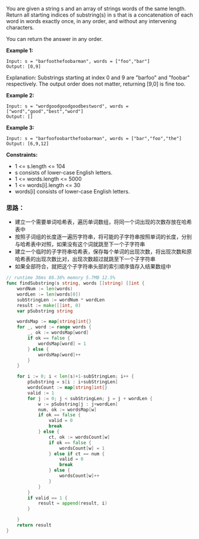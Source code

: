 You are given a string s and an array of strings words of the same length. Return all starting indices of substring(s) in s that is a concatenation of each word in words exactly once, in any order, and without any intervening characters.

You can return the answer in any order.

 

**Example 1:**
```
Input: s = "barfoothefoobarman", words = ["foo","bar"]
Output: [0,9]
```
Explanation: Substrings starting at index 0 and 9 are "barfoo" and "foobar" respectively.
The output order does not matter, returning [9,0] is fine too.

**Example 2:**
```
Input: s = "wordgoodgoodgoodbestword", words = ["word","good","best","word"]
Output: []
```
**Example 3:**
```
Input: s = "barfoofoobarthefoobarman", words = ["bar","foo","the"]
Output: [6,9,12]
```

**Constraints:**

- 1 <= s.length <= 104
- s consists of lower-case English letters.
- 1 <= words.length <= 5000
- 1 <= words[i].length <= 30
- words[i] consists of lower-case English letters.

### 思路：
- 建立一个需要单词哈希表，遍历单词数组，将同一个词出现的次数存放在哈希表中
- 按照子词组的长度逐一遍历字符串，将可能的子字符串按照单词的长度，分别与哈希表中对照，如果没有这个词就跳至下一个子字符串
- 建立一个临时的子字符串哈希表，保存每个单词的出现次数，将出现次数和原哈希表的出现次数比对，出现次数超过就跳至下一个子字符串
- 如果全部符合，就把这个子字符串头部的索引顺序值存入结果数组中

```go
// runtime 36ms 86.36% memory 5.7MB 12.5%
func findSubstring(s string, words []string) []int {
	wordNum := len(words)
	wordLen := len(words[0])
	subStringLen := wordNum * wordLen
	result := make([]int, 0)
	var pSubstring string

	wordsMap := map[string]int{}
	for _, word := range words {
		_, ok := wordsMap[word]
		if ok == false {
			wordsMap[word] = 1
		} else {
			wordsMap[word]++
		}
	}

	for i := 0; i < len(s)+1-subStringLen; i++ {
		pSubstring = s[i : i+subStringLen]
		wordsCount := map[string]int{}
		valid := 1
		for j := 0; j < subStringLen; j = j + wordLen {
			w := pSubstring[j : j+wordLen]
			num, ok := wordsMap[w]
			if ok == false {
				valid = 0
				break
			} else {
				ct, ok := wordsCount[w]
				if ok == false {
					wordsCount[w] = 1
				} else if ct == num {
					valid = 0
					break
				} else {
					wordsCount[w]++
				}
			}
		}
		if valid == 1 {
			result = append(result, i)
		}

	}
	return result
}
```